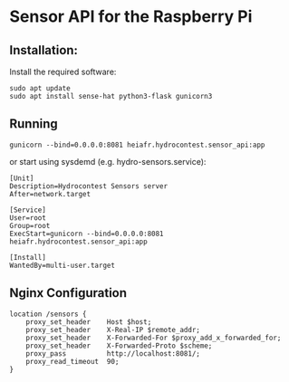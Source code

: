 # Sensor API for the Raspberry Pi

## Installation:

Install the required software:
```
sudo apt update
sudo apt install sense-hat python3-flask gunicorn3 
```

## Running

```
gunicorn --bind=0.0.0.0:8081 heiafr.hydrocontest.sensor_api:app
```

or start using sysdemd (e.g. hydro-sensors.service):

```
[Unit]
Description=Hydrocontest Sensors server
After=network.target

[Service]
User=root
Group=root
ExecStart=gunicorn --bind=0.0.0.0:8081 heiafr.hydrocontest.sensor_api:app

[Install]
WantedBy=multi-user.target
```

## Nginx Configuration

```
location /sensors {
    proxy_set_header    Host $host;
    proxy_set_header    X-Real-IP $remote_addr;
    proxy_set_header    X-Forwarded-For $proxy_add_x_forwarded_for;
    proxy_set_header    X-Forwarded-Proto $scheme;
    proxy_pass          http://localhost:8081/;
    proxy_read_timeout  90;
}
```
